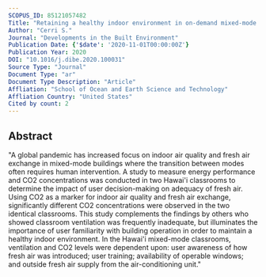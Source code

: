 ```yaml
---
SCOPUS_ID: 85121057482
Title: "Retaining a healthy indoor environment in on-demand mixed-mode classrooms"
Author: "Cerri S."
Journal: "Developments in the Built Environment"
Publication Date: {'$date': '2020-11-01T00:00:00Z'}
Publication Year: 2020
DOI: "10.1016/j.dibe.2020.100031"
Source Type: "Journal"
Document Type: "ar"
Document Type Description: "Article"
Affliation: "School of Ocean and Earth Science and Technology"
Affliation Country: "United States"
Cited by count: 2
---
```


## Abstract
"A global pandemic has increased focus on indoor air quality and fresh air exchange in mixed-mode buildings where the transition between modes often requires human intervention. A study to measure energy performance and CO2 concentrations was conducted in two Hawai'i classrooms to determine the impact of user decision-making on adequacy of fresh air. Using CO2 as a marker for indoor air quality and fresh air exchange, significantly different CO2 concentrations were observed in the two identical classrooms. This study complements the findings by others who showed classroom ventilation was frequently inadequate, but illuminates the importance of user familiarity with building operation in order to maintain a healthy indoor environment. In the Hawai'i mixed-mode classrooms, ventilation and CO2 levels were dependent upon: user awareness of how fresh air was introduced; user training; availability of operable windows; and outside fresh air supply from the air-conditioning unit."
